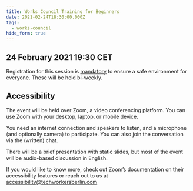 ```yaml
---
title: Works Council Training for Beginners
date: 2021-02-24T18:30:00.000Z
tags:
  - works-council
hide_form: true
---
```

## 24 February 2021 19:30 CET

Registration for this session is [mandatory](https://us02web.zoom.us/meeting/register/tZMrdOCorzMpHtERVAqux7eukx1TsXuQOHxy) to ensure a safe environment for everyone. These will be held bi-weekly.

## Accessibility

The event will be held over Zoom, a video conferencing platform. You can use Zoom with your desktop, laptop, or mobile device.

You need an internet connection and speakers to listen, and a microphone (and optionally camera) to participate. You can also join the conversation via the (written) chat.

There will be a brief presentation with static slides, but most of the event will be audio-based discussion in English.

If you would like to know more, check out Zoom’s documentation on their accessibility features or reach out to us at accessibility@techworkersberlin.com
